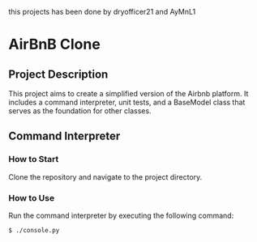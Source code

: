 this projects has been done by dryofficer21 and AyMnL1

# AirBnB Clone

## Project Description
This project aims to create a simplified version of the Airbnb platform. It includes a command interpreter, unit tests, and a BaseModel class that serves as the foundation for other classes.

## Command Interpreter
### How to Start
Clone the repository and navigate to the project directory.

### How to Use
Run the command interpreter by executing the following command:
```bash
$ ./console.py
